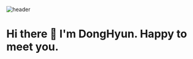 ![header](https://capsule-render.vercel.app/api?type=waving&color=auto&height=200&section=header&text=Welcome%20&nbsp;to&nbsp;my&nbsp;git!&nbsp;🙌🏻&fontSize=50&animation=twinkling)

<body>
    <h1 class="centered">Hi there 👋 I'm DongHyun. Happy to meet you.</h1>
</body>

